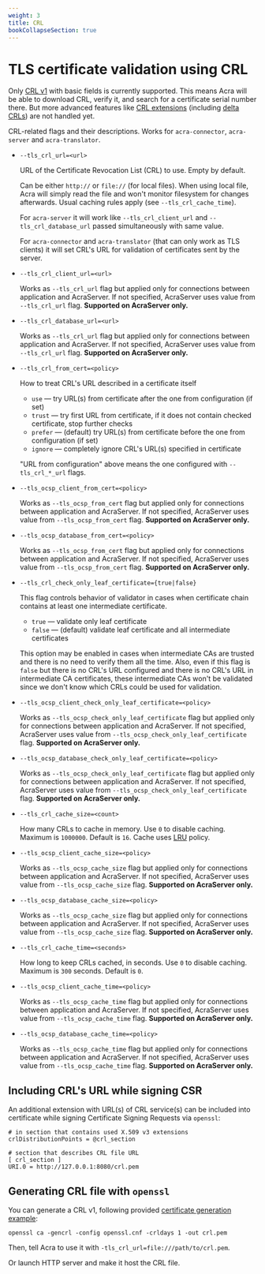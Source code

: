 ```yaml
---
weight: 3
title: CRL
bookCollapseSection: true
---
```


# TLS certificate validation using CRL

Only [CRL v1](https://datatracker.ietf.org/doc/html/rfc5280#section-4.1.2.1) with basic fields is currently supported.
This means Acra will be able to download CRL, verify it, and search for a certificate serial number there.
But more advanced features like [CRL extensions](https://datatracker.ietf.org/doc/html/rfc5280#section-5.2)
(including [delta CRLs](https://datatracker.ietf.org/doc/html/rfc5280#section-5.2.4)) are not handled yet.

CRL-related flags and their descriptions. Works for `acra-connector`, `acra-server` and `acra-translator`.

* `--tls_crl_url=<url>`

  URL of the Certificate Revocation List (CRL) to use.
  Empty by default.

  Can be either `http://` or `file://` (for local files).
  When using local file, Acra will simply read the file and won't monitor filesystem for changes afterwards.
  Usual caching rules apply (see `--tls_crl_cache_time`).

  For `acra-server` it will work like `--tls_crl_client_url` and `--tls_crl_database_url`
  passed simultaneously with same value.

  For `acra-connector` and `acra-translator` (that can only work as TLS clients)
  it will set CRL's URL for validation of certificates sent by the server.

* `--tls_crl_client_url=<url>`

  Works as `--tls_crl_url` flag but applied only for connections between application and AcraServer. If not specified, AcraServer uses value from `--tls_crl_url` flag. **Supported on AcraServer only.**

* `--tls_crl_database_url=<url>`

  Works as `--tls_crl_url` flag but applied only for connections between application and AcraServer. If not specified, AcraServer uses value from `--tls_crl_url` flag. **Supported on AcraServer only.**

* `--tls_crl_from_cert=<policy>`

  How to treat CRL's URL described in a certificate itself

  * `use` — try URL(s) from certificate after the one from configuration (if set)
  * `trust` — try first URL from certificate, if it does not contain checked certificate, stop further checks
  * `prefer` — (default) try URL(s) from certificate before the one from configuration (if set)
  * `ignore` — completely ignore CRL's URL(s) specified in certificate

  "URL from configuration" above means the one configured with `--tls_crl_*_url` flags.

* `--tls_ocsp_client_from_cert=<policy>`

  Works as `--tls_ocsp_from_cert` flag but applied only for connections between application and AcraServer. If not specified, AcraServer uses value from `--tls_ocsp_from_cert` flag. **Supported on AcraServer only.**

* `--tls_ocsp_database_from_cert=<policy>`

  Works as `--tls_ocsp_from_cert` flag but applied only for connections between application and AcraServer. If not specified, AcraServer uses value from `--tls_ocsp_from_cert` flag. **Supported on AcraServer only.**

* `--tls_crl_check_only_leaf_certificate={true|false}`

  This flag controls behavior of validator in cases when certificate chain contains at least one intermediate certificate.

  * `true` — validate only leaf certificate
  * `false` — (default) validate leaf certificate and all intermediate certificates

  This option may be enabled in cases when intermediate CAs are trusted and there is no need to verify them all the time.
  Also, even if this flag is `false` but there is no CRL's URL configured and there is no CRL's URL in intermediate CA certificates,
  these intermediate CAs won't be validated since we don't know which CRLs could be used for validation.

* `--tls_ocsp_client_check_only_leaf_certificate=<policy>`

  Works as `--tls_ocsp_check_only_leaf_certificate` flag but applied only for connections between application and AcraServer. If not specified, AcraServer uses value from `--tls_ocsp_check_only_leaf_certificate` flag. **Supported on AcraServer only.**

* `--tls_ocsp_database_check_only_leaf_certificate=<policy>`

  Works as `--tls_ocsp_check_only_leaf_certificate` flag but applied only for connections between application and AcraServer. If not specified, AcraServer uses value from `--tls_ocsp_check_only_leaf_certificate` flag. **Supported on AcraServer only.**

* `--tls_crl_cache_size=<count>`

  How many CRLs to cache in memory.
  Use `0` to disable caching. Maximum is `1000000`. Default is `16`.
  Cache uses [LRU](https://en.wikipedia.org/wiki/Cache_replacement_policies#Least_recently_used_(LRU)) policy.

* `--tls_ocsp_client_cache_size=<policy>`

  Works as `--tls_ocsp_cache_size` flag but applied only for connections between application and AcraServer. If not specified, AcraServer uses value from `--tls_ocsp_cache_size` flag. **Supported on AcraServer only.**

* `--tls_ocsp_database_cache_size=<policy>`

  Works as `--tls_ocsp_cache_size` flag but applied only for connections between application and AcraServer. If not specified, AcraServer uses value from `--tls_ocsp_cache_size` flag. **Supported on AcraServer only.**

* `--tls_crl_cache_time=<seconds>`

  How long to keep CRLs cached, in seconds.
  Use `0` to disable caching. Maximum is `300` seconds. Default is `0`.

* `--tls_ocsp_client_cache_time=<policy>`

  Works as `--tls_ocsp_cache_time` flag but applied only for connections between application and AcraServer. If not specified, AcraServer uses value from `--tls_ocsp_cache_time` flag. **Supported on AcraServer only.**

* `--tls_ocsp_database_cache_time=<policy>`

  Works as `--tls_ocsp_cache_time` flag but applied only for connections between application and AcraServer. If not specified, AcraServer uses value from `--tls_ocsp_cache_time` flag. **Supported on AcraServer only.**

## Including CRL's URL while signing CSR

An additional extension with URL(s) of CRL service(s) can be included into certificate while signing Certificate Signing Requests via `openssl`:
```
# in section that contains used X.509 v3 extensions
crlDistributionPoints = @crl_section

# section that describes CRL file URL
[ crl_section ]
URI.0 = http://127.0.0.1:8080/crl.pem
```

## Generating CRL file with `openssl`

You can generate a CRL v1, following provided [certificate generation example](/acra/configuring-maintaining/tls/generate-certificate-with-openssl/):
```
openssl ca -gencrl -config openssl.cnf -crldays 1 -out crl.pem
```
Then, tell Acra to use it with `-tls_crl_url=file:///path/to/crl.pem`.

Or launch HTTP server and make it host the CRL file.
